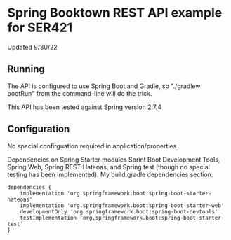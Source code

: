 # Spring Booktown REST API example for SER421
Updated 9/30/22

## Running
The API is configured to use Spring Boot and Gradle, so "./gradlew bootRun" from the command-line will do the trick.

This API has been tested against Spring version 2.7.4

## Configuration
No special confirguation required in application/properties

Dependencies on Spring Starter modules Sprint Boot Development Tools, Spring Web, Spring REST Hateoas, and Spring test (though no special testing has been implemented).
My build.gradle dependencies section:

```
dependencies {
	implementation 'org.springframework.boot:spring-boot-starter-hateoas'
	implementation 'org.springframework.boot:spring-boot-starter-web'
	developmentOnly 'org.springframework.boot:spring-boot-devtools'
	testImplementation 'org.springframework.boot:spring-boot-starter-test'
}
```